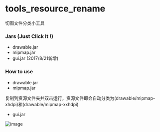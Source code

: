 # tools_resource_rename
切图文件分类小工具

### Jars (Just Click It !)

- drawable.jar
- mipmap.jar
- gui.jar (2017/8/21新增)

### How to use

- drawable.jar
- mipmap.jar

复制到资源文件夹并双击运行，资源文件即会自动分类为(drawable/mipmap-xhdpi)和(drawable/mipmap-xxhdpi)

- gui.jar

![image](https://raw.githubusercontent.com/wilsonchouu/tools_resource_rename/master/screenshot/screenshot.png) 